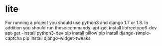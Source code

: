 # lite
For running a project you should use python3 and django 1.7 or 1.8.
In addition you should run these commands:
apt-get install libfreetype6-dev
apt-get -install python3-dev
pip install pillow
pip install django-simple-captcha
pip install django-widget-tweaks


  
